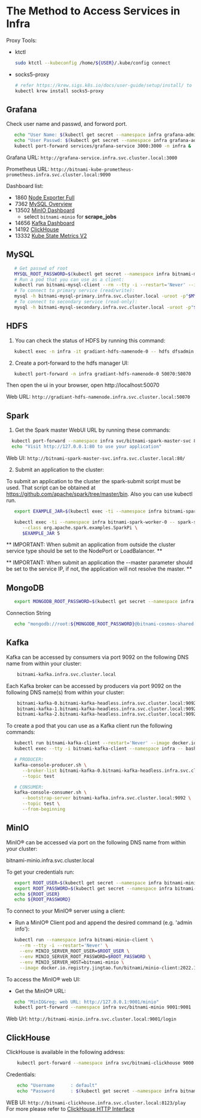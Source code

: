 
# The Method to Access Services in Infra

Proxy Tools:

* ktctl
  
  ```bash
  sudo ktctl --kubeconfig /home/${USER}/.kube/config connect
  ```

* socks5-proxy
  
  ```bash
  # refer https://krew.sigs.k8s.io/docs/user-guide/setup/install/ to install krew
  kubectl krew install socks5-proxy
  ```

## Grafana

Check user name and passwd, and forword port.

```bash
   echo "User Name: $(kubectl get secret --namespace infra grafana-admin-credentials -o jsonpath="{.data.GF_SECURITY_ADMIN_USER}" | base64 -d)"
   echo "User Passwd: $(kubectl get secret --namespace infra grafana-admin-credentials -o jsonpath="{.data.GF_SECURITY_ADMIN_PASSWORD}" | base64 -d)"
   kubectl port-forward services/grafana-service 3000:3000 -n infra &
```

Grafana URL: `http://grafana-service.infra.svc.cluster.local:3000`

Prometheus URL: `http://bitnami-kube-prometheus-prometheus.infra.svc.cluster.local:9090`

Dashboard list:

* 1860  [Node Exporter Full](https://grafana.com/grafana/dashboards/1860-node-exporter-full/)
* 7362  [MySQL Overview](https://grafana.com/grafana/dashboards/7362-mysql-overview/)
* 13502 [MinIO Dashboard](https://grafana.com/grafana/dashboards/13502-minio-dashboard/)
  * select `bitnami-minio` for **scrape_jobs**
* 14656 [Kafka Dashboard](https://grafana.com/grafana/dashboards/14656-kafka-dashboard/)
* 14192 [ClickHouse](https://grafana.com/grafana/dashboards/14192-clickhouse/)
* 13332 [Kube State Metrics V2](https://grafana.com/grafana/dashboards/13332-kube-state-metrics-v2/)

## MySQL

```bash
   # Get passwd of root
   MYSQL_ROOT_PASSWORD=$(kubectl get secret --namespace infra bitnami-mysql -o jsonpath="{.data.mysql-root-password}" | base64 -d)
   # Run a pod that you can use as a client:
   kubectl run bitnami-mysql-client --rm --tty -i --restart='Never' --image  docker.io.registry.jingtao.fun/bitnami/mysql:8.0.30-debian-11-r15 --namespace infra --env MYSQL_ROOT_PASSWORD=$MYSQL_ROOT_PASSWORD --command -- bash
   # To connect to primary service (read/write):
   mysql -h bitnami-mysql-primary.infra.svc.cluster.local -uroot -p"$MYSQL_ROOT_PASSWORD"
   # To connect to secondary service (read-only):
   mysql -h bitnami-mysql-secondary.infra.svc.cluster.local -uroot -p"$MYSQL_ROOT_PASSWORD"
```

## HDFS

1. You can check the status of HDFS by running this command:

```bash
   kubectl exec -n infra -it gradiant-hdfs-namenode-0 -- hdfs dfsadmin -report
```

2. Create a port-forward to the hdfs manager UI:

```bash
   kubectl port-forward -n infra gradiant-hdfs-namenode-0 50070:50070
```

   Then open the ui in your browser, open http://localhost:50070

Web URL: `http://gradiant-hdfs-namenode.infra.svc.cluster.local:50070`

## Spark

1. Get the Spark master WebUI URL by running these commands:

```bash
  kubectl port-forward --namespace infra svc/bitnami-spark-master-svc 80:80
  echo "Visit http://127.0.0.1:80 to use your application"
```

Web UI: `http://bitnami-spark-master-svc.infra.svc.cluster.local:80/`

2. Submit an application to the cluster:

  To submit an application to the cluster the spark-submit script must be used. That script can be
  obtained at https://github.com/apache/spark/tree/master/bin. Also you can use kubectl run.

```bash
   export EXAMPLE_JAR=$(kubectl exec -ti --namespace infra bitnami-spark-worker-0 -- find examples/jars/ -name 'spark-example*\.jar' | tr -d '\r')

   kubectl exec -ti --namespace infra bitnami-spark-worker-0 -- spark-submit --master spark://bitnami-spark-master-svc:7077 \
      --class org.apache.spark.examples.SparkPi \
      $EXAMPLE_JAR 5
```

** IMPORTANT: When submit an application from outside the cluster service type should be set to the NodePort or LoadBalancer. **

** IMPORTANT: When submit an application the --master parameter should be set to the service IP, if not, the application will not resolve the master. **


## MongoDB

```bash
   export MONGODB_ROOT_PASSWORD=$(kubectl get secret --namespace infra bitnami-cosmos-shared-mongodb-sharded -o jsonpath="{.data.mongodb-root-password}" | base64 -d)
```

Connection String

```bash
   echo "mongodb://root:${MONGODB_ROOT_PASSWORD}@bitnami-cosmos-shared-mongodb-sharded.infra.svc.cluster.local:27017/?authSource=admin&readPreference=primary&ssl=false"
```

## Kafka

Kafka can be accessed by consumers via port 9092 on the following DNS name from within your cluster:

```bash
    bitnami-kafka.infra.svc.cluster.local
```

Each Kafka broker can be accessed by producers via port 9092 on the following DNS name(s) from within your cluster:

```bash
    bitnami-kafka-0.bitnami-kafka-headless.infra.svc.cluster.local:9092
    bitnami-kafka-1.bitnami-kafka-headless.infra.svc.cluster.local:9092
    bitnami-kafka-2.bitnami-kafka-headless.infra.svc.cluster.local:9092
```

To create a pod that you can use as a Kafka client run the following commands:

```bash
   kubectl run bitnami-kafka-client --restart='Never' --image docker.io.registry.jingtao.fun/bitnami/kafka:3.2.3-debian-11-r1 --namespace infra --command -- sleep infinity
   kubectl exec --tty -i bitnami-kafka-client --namespace infra -- bash
```

```bash
   # PRODUCER:
   kafka-console-producer.sh \
      --broker-list bitnami-kafka-0.bitnami-kafka-headless.infra.svc.cluster.local:9092,bitnami-kafka-1.bitnami-kafka-headless.infra.svc.cluster.local:9092,bitnami-kafka-2.bitnami-kafka-headless.infra.svc.cluster.local:9092 \
      --topic test
```

```bash
   # CONSUMER:
   kafka-console-consumer.sh \
      --bootstrap-server bitnami-kafka.infra.svc.cluster.local:9092 \
      --topic test \
      --from-beginning
```

## MinIO

MinIO&reg; can be accessed via port  on the following DNS name from within your cluster:

   bitnami-minio.infra.svc.cluster.local

To get your credentials run:

```bash
   export ROOT_USER=$(kubectl get secret --namespace infra bitnami-minio -o jsonpath="{.data.root-user}" | base64 -d)
   export ROOT_PASSWORD=$(kubectl get secret --namespace infra bitnami-minio -o jsonpath="{.data.root-password}" | base64 -d)
   echo ${ROOT_USER}
   echo ${ROOT_PASSWORD}
```

To connect to your MinIO&reg; server using a client:

- Run a MinIO&reg; Client pod and append the desired command (e.g. 'admin info'):

```bash
   kubectl run --namespace infra bitnami-minio-client \
     --rm --tty -i --restart='Never' \
     --env MINIO_SERVER_ROOT_USER=$ROOT_USER \
     --env MINIO_SERVER_ROOT_PASSWORD=$ROOT_PASSWORD \
     --env MINIO_SERVER_HOST=bitnami-minio \
     --image docker.io.registry.jingtao.fun/bitnami/minio-client:2022.10.6-debian-11-r1 -- admin info minio
```

To access the MinIO&reg; web UI:

- Get the MinIO&reg; URL:

```bash
   echo "MinIO&reg; web URL: http://127.0.0.1:9001/minio"
   kubectl port-forward --namespace infra svc/bitnami-minio 9001:9001
```

Web Url: `http://bitnami-minio.infra.svc.cluster.local:9001/login`

## ClickHouse

ClickHouse is available in the following address:

```bash
    kubectl port-forward --namespace infra svc/bitnami-clickhouse 9000:9000 &
```

Credentials:

```bash
    echo "Username      : default"
    echo "Password      : $(kubectl get secret --namespace infra bitnami-clickhouse -o jsonpath="{.data.admin-password}" | base64 -d)"
```

WEB UI: `http://bitnami-clickhouse.infra.svc.cluster.local:8123/play`
For more please refer to [ClickHouse HTTP Interface](https://clickhouse.com/docs/en/interfaces/http/)
